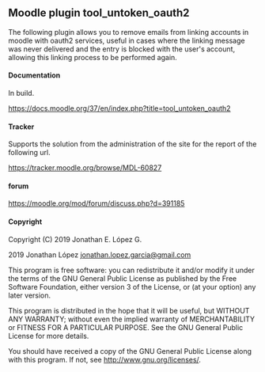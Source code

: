 ## Moodle plugin tool_untoken_oauth2 ##

The following plugin allows you to remove emails from linking accounts in moodle with oauth2 services, useful in cases where the linking message was never delivered and the entry is blocked with the user's account, allowing this linking process to be performed again.

#### Documentation ####

In build.

https://docs.moodle.org/37/en/index.php?title=tool_untoken_oauth2

#### Tracker ####

Supports the solution from the administration of the site for the report of the following url.

https://tracker.moodle.org/browse/MDL-60827

#### forum ####

https://moodle.org/mod/forum/discuss.php?d=391185

#### Copyright ####

Copyright (C) 2019 Jonathan E. López G.

2019 Jonathan López <jonathan.lopez.garcia@gmail.com>

This program is free software: you can redistribute it and/or modify it under
the terms of the GNU General Public License as published by the Free Software
Foundation, either version 3 of the License, or (at your option) any later
version.

This program is distributed in the hope that it will be useful, but WITHOUT ANY
WARRANTY; without even the implied warranty of MERCHANTABILITY or FITNESS FOR A
PARTICULAR PURPOSE.  See the GNU General Public License for more details.

You should have received a copy of the GNU General Public License along with
this program.  If not, see <http://www.gnu.org/licenses/>.


